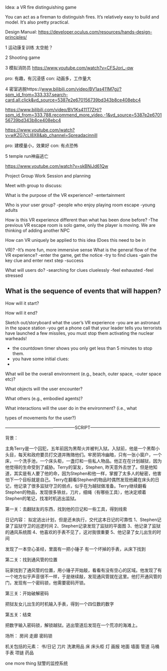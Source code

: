 Idea: a VR fire distinguishing game

You can act as a fireman to distinguish fires. It’s relatively easy to build and model. It’s also pretty practical. 

Design Manual:
https://developer.oculus.com/resources/hands-design-principles/


 



1 运动康复训练
太空舱？

2 Shooting game

3 模拟消防员 https://www.youtube.com/watch?v=CFSJori_-qw

pro: 有趣，有沉浸感
con: 动画多，工作量大

4 密室逃脱https://www.bilibili.com/video/BV1as411M7gj/?spm_id_from=333.337.search-card.all.click&vd_source=5387e2e670156739bd343b8ce408ebc4

https://www.bilibili.com/video/BV1Ks411T7ZH/?spm_id_from=333.788.recommend_more_video.-1&vd_source=5387e2e670156739bd343b8ce408ebc4

https://www.youtube.com/watch?v=wKZG7cLI8X8&ab_channel=SpreadacinniII

pro: 建模量小，效果好
con: 有点恐怖

5 temple run神庙逃亡

https://www.youtube.com/watch?v=skBNiJd61Qw




Project Group Work Session and planning

Meet with group to discuss:


What is the purpose of the VR experience?
-entertainment

Who is your user group?
-people who enjoy playing room escape
-young adults

How is this VR experience different than what has been done before?
-The previous VR escape room is solo game, only the player is moving. We are thinking of adding another NPC 

How can VR uniquely be applied to this idea (Does this need to be in

VR)?
-It’s more fun, more immersive sense
What is the general flow of the VR experience?
-enter the game, get the notice
-try to find clues
-gain the key clue and enter next step
-success

What will users do?
-searching for clues cluelessly
-feel exhausted
-feel stressed

What is the sequence of events that will happen?
-


How will it start?

How will it end?

Sketch out/storyboard what the user’s VR experience
-you are an astronaut in the space station
-you get a phone call that your leader tells you terrorists have launched a few missiles, you must stop them activating the nuclear warheads!
- the countdown timer shows you only get less than 5 minutes to stop them.
- you have some initial clues:  
- 


What will be the overall environment (e.g., beach, outer space,
-outer space
etc)?

What objects will the user encounter?

What others (e.g., embodied agents)?

What interactions will the user do in the environment? (i.e., what

types of movements for the user?)









————————————————SCRIPT————————————————

背景：



主角Terry是一个囚犯，五年前因为黑帮火并被判入狱。入狱前，他是一个黑帮小头目，每天和政府要员打交道并贿赂他们。牢房阴冷幽暗，只有一张小窗户，一个床，一个洗手池，一个床头柜，一盏灯和一些私人物品。他正在在计划越狱，因为他觉得的生命受到了威胁。Terry的室友，Stephen, 昨天意外去世了。但是他知道，其实是有人要了他的命，因为Stephen和他一样，掌握了太多人的秘密，他害怕下一个目标就是自己。Terry在翻看Stephen的物品时偶然发现他藏在床头的日记，他记录了很多监狱守卫的弱点，似乎在为越狱做准备。Terry继续翻看Stephen的物品，发现很多铁丝，刀片，细绳（有哪些工具），他决定顺着Stephen的笔记，找准时机逃出监狱。


第一关：去翻狱友的东西，找到他的日记和一些工具，得到线索

日记内容：
拟定逃出计划，但是还未执行，交代这本日记的可靠性
1、Stephen记录了监狱守卫的巡逻时间
2、Stephen记录发现了监狱的平面图
3、他记录了监狱的通风系统图
4、他喜欢的手表不见了，这对我很重要
5、他记录了女儿出生的时间

发现了一本空心圣经，里面有一把小锤子
有一个坏掉的手表，从床下找到




第二关：找到通风管的位置

玩家找到了通风管的位置，用小锤子开始敲，看看有没有空心的区域。他发现了有一个地方似乎声音很不一样，于是继续敲，发现通风管就在这里。他打开通风管的门，发现有一个密码锁，他需要密码开锁。

第三关：开始破解密码

把狱友女儿出生的时机输入手表，得到一个四位数的数字

第五关：结束

把数字输入密码锁，解锁越狱。逃出管道后发现在一个荒凉的海滩上。




场所：
房间
走廊
密码锁

机关包括的元素：
书/日记
刀片
洗漱用品
床
床头柜
灯
画报
地面
墙面
管道
马桶
手表
项链
药品



one more thing
狱警的监控系统

